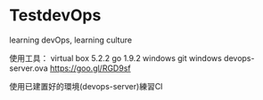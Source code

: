 # TestdevOps
learning devOps, learning culture


使用工具：
virtual box 5.2.2
go 1.9.2 windows
git windows
devops-server.ova https://goo.gl/RGD9sf

使用已建置好的環境(devops-server)練習CI
